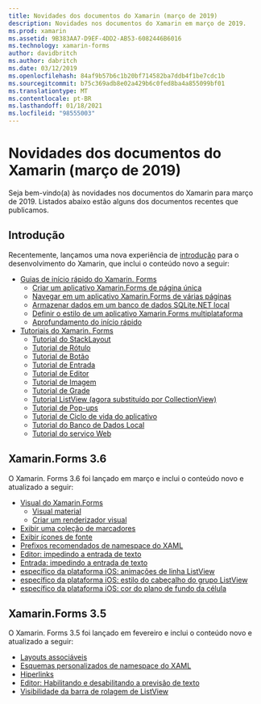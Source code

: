 ```yaml
---
title: Novidades dos documentos do Xamarin (março de 2019)
description: Novidades nos documentos do Xamarin em março de 2019.
ms.prod: xamarin
ms.assetid: 9B383AA7-D9EF-4DD2-AB53-6082446B6016
ms.technology: xamarin-forms
author: davidbritch
ms.author: dabritch
ms.date: 03/12/2019
ms.openlocfilehash: 84af9b57b6c1b20bf714582ba7ddb4f1be7cdc1b
ms.sourcegitcommit: b75c369adb8e02a429b6c0fed8ba4a855099bf01
ms.translationtype: MT
ms.contentlocale: pt-BR
ms.lasthandoff: 01/18/2021
ms.locfileid: "98555003"
---
```

# <a name="xamarin-docs-whats-new-march-2019"></a>Novidades dos documentos do Xamarin (março de 2019)

Seja bem-vindo(a) às novidades nos documentos do Xamarin para março de 2019. Listados abaixo estão alguns dos documentos recentes que publicamos.

## <a name="get-started"></a>Introdução

Recentemente, lançamos uma nova experiência de [introdução](~/get-started/index.yml) para o desenvolvimento do Xamarin, que inclui o conteúdo novo a seguir:

- [Guias de início rápido do Xamarin. Forms](~/get-started/quickstarts/index.md)
  - [Criar um aplicativo Xamarin.Forms de página única](~/get-started/quickstarts/single-page.md)
  - [Navegar em um aplicativo Xamarin.Forms de várias páginas](~/get-started/quickstarts/multi-page.md)
  - [Armazenar dados em um banco de dados SQLite.NET local](~/get-started/quickstarts/database.md)
  - [Definir o estilo de um aplicativo Xamarin.Forms multiplataforma](~/get-started/quickstarts/styling.md)
  - [Aprofundamento do início rápido](~/get-started/quickstarts/deepdive.md)
- [Tutoriais do Xamarin. Forms](~/get-started/tutorials/index.yml)
  - [Tutorial do StackLayout](~/get-started/tutorials/stacklayout/index.yml)
  - [Tutorial de Rótulo](~/get-started/tutorials/label/index.yml)
  - [Tutorial de Botão](~/get-started/tutorials/button/index.yml)
  - [Tutorial de Entrada](~/get-started/tutorials/entry/index.yml)
  - [Tutorial de Editor](~/get-started/tutorials/editor/index.yml)
  - [Tutorial de Imagem](~/get-started/tutorials/image/index.yml)
  - [Tutorial de Grade](~/get-started/tutorials/grid/index.yml)
  - [Tutorial ListView (agora substituído por CollectionView)](~/get-started/tutorials/collectionview/index.yml)
  - [Tutorial de Pop-ups](~/get-started/tutorials/pop-ups/index.yml)
  - [Tutorial de Ciclo de vida do aplicativo](~/get-started/tutorials/app-lifecycle/index.yml)
  - [Tutorial do Banco de Dados Local](~/get-started/tutorials/local-database/index.yml)
  - [Tutorial do serviço Web](~/get-started/tutorials/web-service/index.yml)

## <a name="xamarinforms-36"></a>Xamarin.Forms 3.6

O Xamarin. Forms 3.6 foi lançado em março e inclui o conteúdo novo e atualizado a seguir:

- [Visual do Xamarin.Forms](~/xamarin-forms/user-interface/visual/index.md)
  - [Visual material](~/xamarin-forms/user-interface/visual/material-visual.md)
  - [Criar um renderizador visual](~/xamarin-forms/user-interface/visual/create.md)
- [Exibir uma coleção de marcadores](~/xamarin-forms/user-interface/map/pins.md#display-a-pin-collection)
- [Exibir ícones de fonte](~/xamarin-forms/user-interface/text/fonts.md#display-font-icons)
- [Prefixos recomendados de namespace do XAML](~/xamarin-forms/xaml/custom-prefix.md)
- [Editor: impedindo a entrada de texto](~/xamarin-forms/user-interface/text/editor.md#prevent-text-entry)
- [Entrada: impedindo a entrada de texto](~/xamarin-forms/user-interface/text/entry.md#prevent-text-entry)
- [específico da plataforma iOS: animações de linha ListView](~/xamarin-forms/platform/ios/listview-row-animations.md)
- [específico da plataforma iOS: estilo do cabeçalho do grupo ListView](~/xamarin-forms/platform/ios/listview-group-header-style.md)
- [específico da plataforma iOS: cor do plano de fundo da célula](~/xamarin-forms/platform/ios/cell-background-color.md)

## <a name="xamarinforms-35"></a>Xamarin.Forms 3.5

O Xamarin. Forms 3.5 foi lançado em fevereiro e inclui o conteúdo novo e atualizado a seguir:

- [Layouts associáveis](~/xamarin-forms/user-interface/layouts/bindable-layouts.md)
- [Esquemas personalizados de namespace do XAML](~/xamarin-forms/xaml/custom-namespace-schemas.md)
- [Hiperlinks](~/xamarin-forms/user-interface/text/label.md#hyperlinks)
- [Editor: Habilitando e desabilitando a previsão de texto](~/xamarin-forms/user-interface/text/editor.md#enable-and-disable-text-prediction)
- [Visibilidade da barra de rolagem de ListView](~/xamarin-forms/user-interface/listview/customizing-list-appearance.md#scrollbar-visibility)

